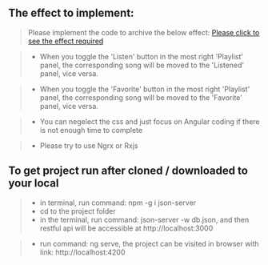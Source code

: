 ## The effect to implement:
> Please implement the code to archive the below effect:
[Please click to see the effect required](https://drive.google.com/drive/folders/17hoSTiQNWfmDwchrJitpMn3Hz3or49UE?usp=sharing)

> * When you toggle the 'Listen' button in the most right 'Playlist' panel, the corresponding song will be moved to the 'Listened' panel, vice versa.

> * When you toggle the 'Favorite' button in the most right 'Playlist' panel, the corresponding song will be moved to the 'Favorite' panel, vice versa.

> * You can negelect the css and just focus on Angular coding if there is not enough time to complete

> * Please try to use Ngrx or Rxjs


## To get project run after cloned / downloaded to your local 
> * in terminal, run command: npm -g i json-server
> * cd to the project folder
> * in the terminal, run command: json-server -w db.json, and then restful api will be accessible at http://localhost:3000

> * run command: ng serve, the project can be visited in browser with link: http://localhost:4200

